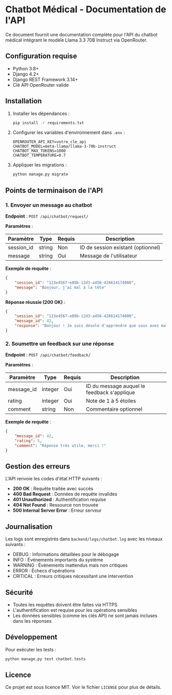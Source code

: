 # Chatbot Médical - Documentation de l'API

Ce document fournit une documentation complète pour l'API du chatbot médical intégrant le modèle Llama 3.3 70B Instruct via OpenRouter.

## Configuration requise

- Python 3.8+
- Django 4.2+
- Django REST Framework 3.14+
- Clé API OpenRouter valide

## Installation

1. Installer les dépendances :
   ```bash
   pip install -r requirements.txt
   ```

2. Configurer les variables d'environnement dans `.env` :
   ```
   OPENROUTER_API_KEY=votre_cle_api
   CHATBOT_MODEL=meta-llama/llama-3-70b-instruct
   CHATBOT_MAX_TOKENS=1000
   CHATBOT_TEMPERATURE=0.7
   ```

3. Appliquer les migrations :
   ```bash
   python manage.py migrate
   ```

## Points de terminaison de l'API

### 1. Envoyer un message au chatbot

**Endpoint** : `POST /api/chatbot/request/`

**Paramètres** :

| Paramètre  | Type   | Requis | Description                                   |
|------------|--------|--------|-----------------------------------------------|
| session_id | string | Non    | ID de session existant (optionnel)            |
| message    | string | Oui    | Message de l'utilisateur                      |


**Exemple de requête** :
```json
{
    "session_id": "123e4567-e89b-12d3-a456-426614174000",
    "message": "Bonjour, j'ai mal à la tête"
}
```

**Réponse réussie (200 OK)** :
```json
{
    "session_id": "123e4567-e89b-12d3-a456-426614174000",
    "message_id": 42,
    "response": "Bonjour ! Je suis désolé d'apprendre que vous avez mal à la tête..."
}
```

### 2. Soumettre un feedback sur une réponse

**Endpoint** : `POST /api/chatbot/feedback/`

**Paramètres** :

| Paramètre  | Type    | Requis | Description                                   |
|------------|---------|--------|-----------------------------------------------|
| message_id | integer | Oui    | ID du message auquel le feedback s'applique   |
| rating     | integer | Oui    | Note de 1 à 5 étoiles                        |
| comment    | string  | Non    | Commentaire optionnel                         |

**Exemple de requête** :
```json
{
    "message_id": 42,
    "rating": 5,
    "comment": "Réponse très utile, merci !"
}
```

## Gestion des erreurs

L'API renvoie les codes d'état HTTP suivants :

- **200 OK** : Requête traitée avec succès
- **400 Bad Request** : Données de requête invalides
- **401 Unauthorized** : Authentification requise
- **404 Not Found** : Ressource non trouvée
- **500 Internal Server Error** : Erreur serveur

## Journalisation

Les logs sont enregistrés dans `backend/logs/chatbot.log` avec les niveaux suivants :
- DEBUG : Informations détaillées pour le débogage
- INFO : Événements importants du système
- WARNING : Événements inattendus mais non critiques
- ERROR : Échecs d'opérations
- CRITICAL : Erreurs critiques nécessitant une intervention

## Sécurité

- Toutes les requêtes doivent être faites via HTTPS
- L'authentification est requise pour les opérations sensibles
- Les données sensibles (comme les clés API) ne sont jamais incluses dans les réponses

## Développement

Pour exécuter les tests :
```bash
python manage.py test chatbot.tests
```

## Licence

Ce projet est sous licence MIT. Voir le fichier `LICENSE` pour plus de détails.
